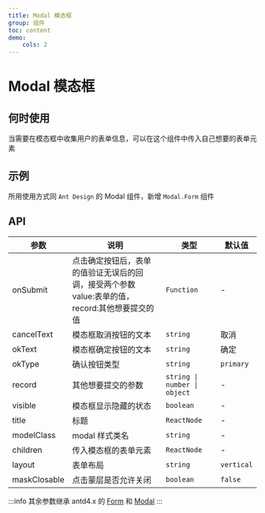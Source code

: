 ```yaml
---
title: Modal 模态框
group: 组件
toc: content
demo:
    cols: 2
---
```


# Modal 模态框

## 何时使用

当需要在模态框中收集用户的表单信息，可以在这个组件中传入自己想要的表单元素

## 示例

所用使用方式同 `Ant Design` 的 Modal 组件，新增 `Modal.Form` 组件

<code src="./demos/basics.tsx" title="基础使用"></code>
<code src="./demos/advance.tsx" title="进阶使用"></code>

## API

| 参数         | 说明                                                                                           | 类型                         | 默认值     |
| ------------ | ---------------------------------------------------------------------------------------------- | ---------------------------- | ---------- |
| onSubmit     | 点击确定按钮后，表单的值验证无误后的回调，接受两个参数 value:表单的值，record:其他想要提交的值 | `Function`                   | -          |
| cancelText   | 模态框取消按钮的文本                                                                           | `string`                     | 取消       |
| okText       | 模态框确定按钮的文本                                                                           | `string`                     | 确定       |
| okType       | 确认按钮类型                                                                                   | `string`                     | `primary`  |
| record       | 其他想要提交的参数                                                                             | `string \| number \| object` | -          |
| visible      | 模态框显示隐藏的状态                                                                           | `boolean`                    | -          |
| title        | 标题                                                                                           | `ReactNode`                  | -          |
| modelClass   | modal 样式类名                                                                                 | `string`                     | -          |
| children     | 传入模态框的表单元素                                                                           | `ReactNode`                  | -          |
| layout       | 表单布局                                                                                       | `string`                     | `vertical` |
| maskClosable | 点击蒙层是否允许关闭                                                                           | `boolean`                    | `false`    |

:::info
其余参数继承 antd4.x 的 [Form](https://ant.design/components/form-cn/#API) 和 [Modal](https://4x.ant.design/components/modal-cn/#API)
:::
